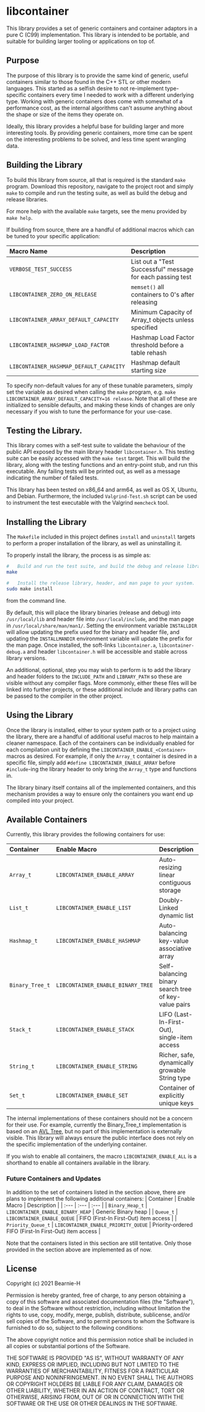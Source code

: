 # libcontainer

This library provides a set of generic containers and container adaptors in a pure
C (C99) implementation.
This library is intended to be portable, and suitable for building larger tooling
or applications on top of.

## Purpose

The purpose of this library is to provide the same kind of generic, useful containers
similar to those found in the C++ STL or other modern languages. This started as a selfish
desire to not re-implement type-specific containers every time I needed to work with
a different underlying type. Working with generic containers does come with somewhat
of a performance cost, as the internal algorithms can't assume anything about the
shape or size of the items they operate on.

Ideally, this library provides a helpful base for building larger and more interesting
tools. By providing generic containers, more time can be spent on the interesting
problems to be solved, and less time spent wrangling data.

## Building the Library

To build this library from source, all that is required is the standard `make` program.
Download this repository, navigate to the project root and simply `make` to compile
and run the testing suite, as well as build the debug and release libraries.

For more help with the available `make` targets, see the menu provided by `make help`.

If building from source, there are a handful of additional macros which can be tuned to
your specific application:

| Macro Name | Description |
| :--- | :--- |
| `VERBOSE_TEST_SUCCESS`                  | List out a "Test Successful" message for each passing test |
| `LIBCONTAINER_ZERO_ON_RELEASE`          | `memset()` all containers to 0's after releasing           |
| `LIBCONTAINER_ARRAY_DEFAULT_CAPACITY`   | Minimum Capacity of Array_t objects unless specified       |
| `LIBCONTAINER_HASHMAP_LOAD_FACTOR`      | Hashmap Load Factor threshold before a table rehash        |
| `LIBCONTAINER_HASHMAP_DEFAULT_CAPACITY` | Hashmap default starting size                              |

To specify non-default values for any of these tunable parameters, simply set the variable as desired
when calling the `make` program, e.g. `make LIBCONTAINER_ARRAY_DEFAULT_CAPACITY=16 release`.
Note that all of these are initialized to sensible defaults, and making these kinds of
changes are only necessary if you wish to tune the performance for your use-case.

## Testing the Library.

This library comes with a self-test suite to validate the behaviour
of the public API exposed by the main library header `libcontainer.h`.
This testing suite can be easily accessed with the `make test` target.
This will build the library, along with the testing functions and an
entry-point stub, and run this executable. Any failing tests will be
printed out, as well as a message indicating the number of failed tests.

This library has been tested on x86_64 and arm64, as well as OS X, Ubuntu,
and Debian. Furthermore, the included `Valgrind-Test.sh` script can be
used to instrument the test executable with the Valgrind `memcheck` tool.

## Installing the Library

The `Makefile` included in this project defines `install` and `uninstall` targets to
perform a proper installation of the library, as well as uninstalling it.

To properly install the library, the process is as simple as:
```bash
#   Build and run the test suite, and build the debug and release libraries.
make

#   Install the release library, header, and man page to your system.
sudo make install
```
from the command line.

By default, this will place the library binaries (release and debug) into `/usr/local/lib`
and header file into `/usr/local/include`, and the man page in `/usr/local/share/man/man1/`.
Setting the environment variable `INSTALLDIR`
will allow updating the prefix used for the binary and header file, and updating the
`INSTALLMANDIR` environment variable will update the prefix for the man page.
Once installed, the soft-links `libcontainer.a`, `libcontainer-debug.a` and header `libcontainer.h`
will be accessible and stable across library versions.

An additional, optional, step you may wish to perform is to add the library and header folders
to the `INCLUDE_PATH` and `LIBRARY_PATH` so these are visible without any compiler flags.
More commonly, either these files will be linked into further projects, or these additional
include and library paths can be passed to the compiler in the other project.

## Using the Library

Once the library is installed, either to your system path or to a project using the library,
there are a handful of additional useful macros to help maintain a cleaner namespace.
Each of the containers can be individually enabled for each compilation unit by defining
the `LIBCONTAINER_ENABLE_<Container>` macros as desired. For example, if only the `Array_t`
container is desired in a specific file, simply add `#define LIBCONTAINER_ENABLE_ARRAY`
before `#include`-ing the library header to only bring the `Array_t` type and functions in.

The library binary itself contains all of the implemented containers, and this mechanism provides
a way to ensure only the containers you want end up compiled into your project.

## Available Containers

Currently, this library provides the following containers for use:

| Container | Enable Macro | Description |
| :--- | :--- | :--- |
| `Array_t`       | `LIBCONTAINER_ENABLE_ARRAY`       | Auto-resizing linear contiguous storage              |
| `List_t`        | `LIBCONTAINER_ENABLE_LIST`        | Doubly-Linked dynamic list                           |
| `Hashmap_t`     | `LIBCONTAINER_ENABLE_HASHMAP`     | Auto-balancing key-value associative array           |
| `Binary_Tree_t` | `LIBCONTAINER_ENABLE_BINARY_TREE` | Self-balancing binary search tree of key-value pairs |
| `Stack_t`       | `LIBCONTAINER_ENABLE_STACK`       | LIFO (Last-In-First-Out), single-item access         |
| `String_t`      | `LIBCONTAINER_ENABLE_STRING`      | Richer, safe, dynamically growable String type       |
| `Set_t`         | `LIBCONTAINER_ENABLE_SET`         | Container of explicitly unique keys                  |

The internal implementations of these containers should not be a concern for their use. For example,
currently the Binary_Tree_t implementation is based on an [AVL Tree](https://en.wikipedia.org/wiki/AVL_tree),
but no part of this implementation is externally visible. This library will always ensure
the public interface does not rely on the specific implementation of the underlying container.

If you wish to enable all containers, the macro `LIBCONTAINER_ENABLE_ALL` is a shorthand to
enable all containers available in the library.

### Future Containers and Updates

In addition to the set of containers listed in the section above, there are plans to
implement the following additional containers:
| Container | Enable Macro | Description |
| :--- | :--- | :--- |
| `Binary_Heap_t`    | `LIBCONTAINER_ENABLE_BINARY_HEAP`    | Generic Binary heap                                    |
| `Queue_t`          | `LIBCONTAINER_ENABLE_QUEUE`          | FIFO (First-In First-Out) item access                  |
| `Priority_Queue_t` | `LIBCONTAINER_ENABLE_PRIORITY_QUEUE` | Priority-ordered FIFO (First-In First-Out) item access |

Note that the containers listed in this section are still tentative. Only those provided in the section
above are implemented as of now.

## License

Copyright (c) 2021 Bearnie-H

Permission is hereby granted, free of charge, to any person obtaining a copy
of this software and associated documentation files (the "Software"), to deal
in the Software without restriction, including without limitation the rights
to use, copy, modify, merge, publish, distribute, sublicense, and/or sell
copies of the Software, and to permit persons to whom the Software is
furnished to do so, subject to the following conditions:

The above copyright notice and this permission notice shall be included in all
copies or substantial portions of the Software.

THE SOFTWARE IS PROVIDED "AS IS", WITHOUT WARRANTY OF ANY KIND, EXPRESS OR
IMPLIED, INCLUDING BUT NOT LIMITED TO THE WARRANTIES OF MERCHANTABILITY,
FITNESS FOR A PARTICULAR PURPOSE AND NONINFRINGEMENT. IN NO EVENT SHALL THE
AUTHORS OR COPYRIGHT HOLDERS BE LIABLE FOR ANY CLAIM, DAMAGES OR OTHER
LIABILITY, WHETHER IN AN ACTION OF CONTRACT, TORT OR OTHERWISE, ARISING FROM,
OUT OF OR IN CONNECTION WITH THE SOFTWARE OR THE USE OR OTHER DEALINGS IN THE
SOFTWARE.

